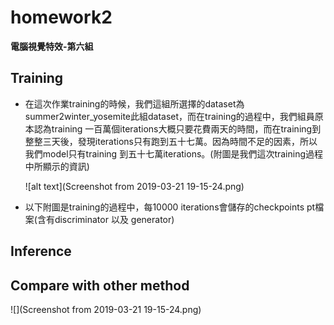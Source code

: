# homework2

**電腦視覺特效-第六組**  
  
## Training  
  
* 在這次作業training的時候，我們這組所選擇的dataset為summer2winter_yosemite此組dataset，而在training的過程中，我們組員原本認為training 一百萬個iterations大概只要花費兩天的時間，而在training到整整三天後，發現iterations只有跑到五十七萬。因為時間不足的因素，所以我們model只有training 到五十七萬iterations。(附圖是我們這次training過程中所顯示的資訊)  
  
  ![alt text](Screenshot from 2019-03-21 19-15-24.png)  
  
* 以下附圖是training的過程中，每10000 iterations會儲存的checkpoints pt檔案(含有discriminator 以及 generator)

  
    
## Inference
  
    
## Compare with other method  





![](Screenshot from 2019-03-21 19-15-24.png)  

  
  
  


